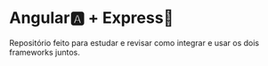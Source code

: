 # Angular🅰️ + Express🚂
Repositório feito para estudar e revisar como integrar e usar os dois frameworks juntos.
